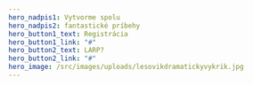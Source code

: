 ```yaml
---
hero_nadpis1: Vytvorme spolu
hero_nadpis2: fantastické príbehy
hero_button1_text: Registrácia
hero_button1_link: "#"
hero_button2_text: LARP?
hero_button2_link: "#"
hero_image: /src/images/uploads/lesovikdramatickyvykrik.jpg
---
```

